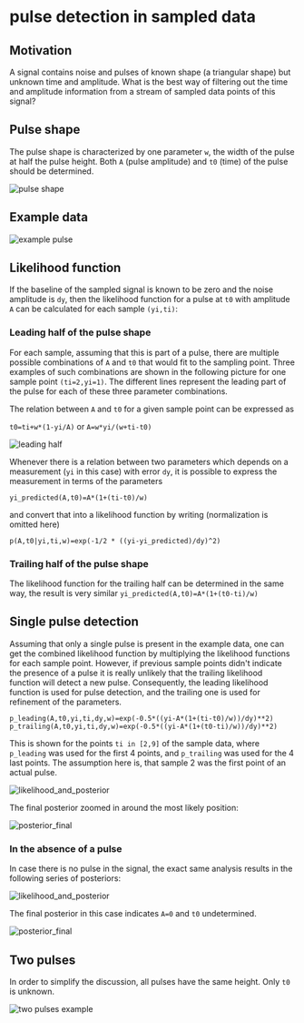 # pulse detection in sampled data

## Motivation

A signal contains noise and pulses of known shape (a triangular shape) but unknown time and amplitude.
What is the best way of filtering out the time and amplitude information from a stream of sampled data points of this signal?

## Pulse shape

The pulse shape is characterized by one parameter `w`, the width of the pulse at half the pulse height.
Both `A` (pulse amplitude) and `t0` (time) of the pulse should be determined.

![pulse shape](signal_shape.png)

## Example data

![example pulse](example_signal.png)

## Likelihood function

If the baseline of the sampled signal is known to be zero and the noise amplitude is `dy`, then the likelihood function for a pulse at `t0` with amplitude `A` can be calculated for each sample `(yi,ti)`:

### Leading half of the pulse shape

For each sample, assuming that this is part of a pulse, there are multiple possible combinations of `A` and `t0` that would fit to the sampling point.
Three examples of such combinations are shown in the following picture for one sample point `(ti=2,yi=1)`.
The different lines represent the leading part of the pulse for each of these three parameter combinations.

The relation between `A` and `t0` for a given sample point can be expressed as 

`t0=ti+w*(1-yi/A)` or `A=w*yi/(w+ti-t0)`

![leading half](leading_half.png)

Whenever there is a relation between two parameters which depends on a measurement (`yi` in this case) with error `dy`, it is possible to express the measurement in terms of the parameters 

`yi_predicted(A,t0)=A*(1+(ti-t0)/w)`

and convert that into a likelihood function by writing (normalization is omitted here)

`p(A,t0|yi,ti,w)=exp(-1/2 * ((yi-yi_predicted)/dy)^2)`

### Trailing half of the pulse shape

The likelihood function for the trailing half can be determined in the same way, the result is very similar
`yi_predicted(A,t0)=A*(1+(t0-ti)/w)`

## Single pulse detection

Assuming that only a single pulse is present in the example data, one can get the combined likelihood function by multiplying the likelihood functions for each sample point.
However, if previous sample points didn't indicate the presence of a pulse it is really unlikely that the trailing likelihood function will detect a new pulse. 
Consequently, the leading likelihood function is used for pulse detection, and the trailing one is used for refinement of the parameters.

`p_leading(A,t0,yi,ti,dy,w)=exp(-0.5*((yi-A*(1+(ti-t0)/w))/dy)**2)`
`p_trailing(A,t0,yi,ti,dy,w)=exp(-0.5*((yi-A*(1+(t0-ti)/w))/dy)**2)`

This is shown for the points `ti in [2,9]` of the sample data, where `p_leading` was used for the first 4 points, and `p_trailing` was used for the 4 last points.
The assumption here is, that sample 2 was the first point of an actual pulse. 

![likelihood_and_posterior](likelihood_and_posterior.png)

The final posterior zoomed in around the most likely position:

![posterior_final](posterior_final.png)

### In the absence of a pulse

In case there is no pulse in the signal, the exact same analysis results in the following series of posteriors:

![likelihood_and_posterior](likelihood_and_posterior_no_signal.png)

The final posterior in this case indicates `A=0` and `t0` undetermined.

![posterior_final](posterior_final_no_signal.png)


## Two pulses 

In order to simplify the discussion, all pulses have the same height. 
Only `t0` is unknown.


![two pulses example](two_pulses_example.png)
